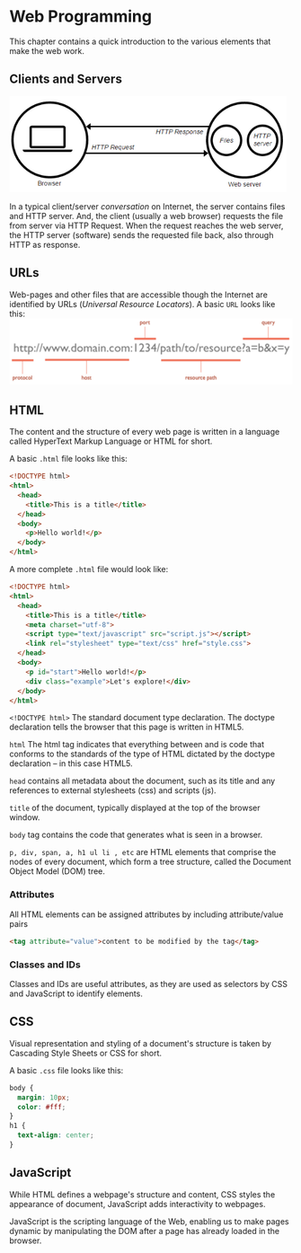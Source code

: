 # Web Programming

This chapter contains a quick introduction to the various elements that make the web work.

## Clients and Servers
![Clients and Servers](./assets/client-server.png)

In a typical client/server *conversation* on Internet, the server contains files and HTTP server. And, the client (usually a web browser) requests the file from server via HTTP Request. When the request reaches the web server, the HTTP server (software) sends the requested file back, also through HTTP as response.

## URLs
Web-pages and other files that are accessible though the Internet are identified by URLs (*Universal Resource Locators*). A basic `URL` looks like this:
![URL](./assets/url.png)

## HTML
The content and the structure of every web page is written in a language called HyperText Markup Language or HTML for short.

A basic `.html` file looks like this:

```html
<!DOCTYPE html>
<html>
  <head>
    <title>This is a title</title>
  </head>
  <body>
    <p>Hello world!</p>
  </body>
</html>
```

A more complete `.html` file would look like:

```html
<!DOCTYPE html>
<html>
  <head>
    <title>This is a title</title>
    <meta charset="utf-8">
    <script type="text/javascript" src="script.js"></script>
    <link rel="stylesheet" type="text/css" href="style.css">
  </head>
  <body>
    <p id="start">Hello world!</p>
    <div class="example">Let's explore!</div>
  </body>
</html>
```

`<!DOCTYPE html>` The standard document type declaration. The doctype declaration tells the browser that this page is written in HTML5.

`html` The html tag indicates that everything between <html> and </html> is code that conforms to the standards of the type of HTML dictated by the doctype declaration – in this case HTML5.

`head` contains all metadata about the document, such as its title and any references to external stylesheets (css) and scripts (js).

`title` of the document, typically displayed at the top of the browser window.

`body` tag contains the code that generates what is seen in a browser.

`p, div, span, a, h1 ul li , etc` are HTML elements that comprise the nodes of every document, which form a tree structure, called the Document Object Model (DOM) tree.

### Attributes
All HTML elements can be assigned attributes by including attribute/value pairs

```html
<tag attribute="value">content to be modified by the tag</tag>
```
### Classes and IDs
Classes and IDs are useful attributes, as they are used as selectors by CSS and JavaScript to identify elements.

## CSS
Visual representation and styling of a document's structure is taken by Cascading Style Sheets or CSS for short.

A basic `.css` file looks like this:

```css
body {
  margin: 10px;
  color: #fff;
}
h1 {
  text-align: center;
}
```

## JavaScript
While HTML defines a webpage's structure and content, CSS styles the appearance of document, JavaScript adds interactivity to webpages.

JavaScript is the scripting language of the Web, enabling us to make pages dynamic by manipulating the DOM after a page has already loaded in the browser.
